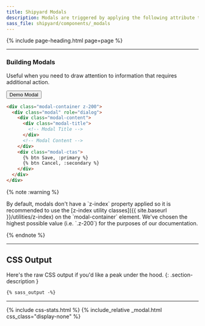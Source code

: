 ```yaml
---
title: Shipyard Modals
description: Modals are triggered by applying the following attribute to any button or link (e.g. `modal-trigger="login"`).
sass_file: shipyard/components/_modals
---
```


{% include page-heading.html page=page %}

---

<div class="sm:col-container-nowrap">
  <div class="col col-100">
    <h3 class="col-100">Building Modals</h3>
    <p class="text-light mb-15">Useful when you need to draw attention to information that requires additional action.</p>
  </div>
  <div class="col">
    <button class="btn btn-sm sm:btn-md btn-secondary white-space-nowrap" modal-trigger="example">Demo Modal</button>
  </div>
</div>

```html
<div class="modal-container z-200">
  <div class="modal" role="dialog">
    <div class="modal-content">
      <div class="modal-title">
        <!-- Modal Title -->
      </div>
      <!-- Modal Content -->
    </div>
    <div class="modal-ctas">
      {% btn Save, :primary %}
      {% btn Cancel, :secondary %}
    </div>
  </div>
</div>
```

{% note :warning %}
  <p markdown="1">
    By default, modals don't have a `z-index` property applied so it is recommended to use the [z-index utility classes]({{ site.baseurl }}/utilities/z-index) on the `modal-container` element. We've chosen the highest possible value (i.e. `.z-200`) for the purposes of our documentation.
  </p>
{% endnote %}

---

## CSS Output
Here's the raw CSS output if you'd like a peak under the hood.
{: .section-description }

```css
{% sass_output -%}
```

---

{% include css-stats.html %}
{% include_relative _modal.html css_class="display-none" %}
